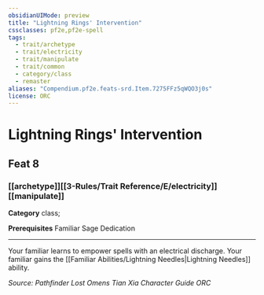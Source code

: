 ```yaml
---
obsidianUIMode: preview
title: "Lightning Rings' Intervention"
cssclasses: pf2e,pf2e-spell
tags:
  - trait/archetype
  - trait/electricity
  - trait/manipulate
  - trait/common
  - category/class
  - remaster
aliases: "Compendium.pf2e.feats-srd.Item.7275FFz5qWQO3j0s"
license: ORC
---
```

# Lightning Rings' Intervention
## Feat 8
### [[archetype]][[3-Rules/Trait Reference/E/electricity]][[manipulate]]

**Category** class; 



**Prerequisites** Familiar Sage Dedication
* * *
Your familiar learns to empower spells with an electrical discharge. Your familiar gains the [[Familiar Abilities/Lightning Needles|Lightning Needles]] ability.

*Source: Pathfinder Lost Omens Tian Xia Character Guide*
*ORC*